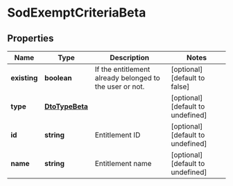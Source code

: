 # SodExemptCriteriaBeta

## Properties

Name | Type | Description | Notes
------------ | ------------- | ------------- | -------------
**existing** | **boolean** | If the entitlement already belonged to the user or not. | [optional] [default to false]
**type** | [**DtoTypeBeta**](DtoTypeBeta.md) |  | [optional] [default to undefined]
**id** | **string** | Entitlement ID | [optional] [default to undefined]
**name** | **string** | Entitlement name | [optional] [default to undefined]

